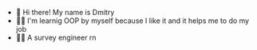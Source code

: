 - 👋 Hi there! My name is Dmitry
- 👨‍💻 I'm learnig OOP by myself because I like it and it helps me to do my job
- 🏳️‍🌈 A survey engineer rn
<!---
CharonExpress/CharonExpress is a ✨ special ✨ repository because its `README.md` (this file) appears on your GitHub profile.
You can click the Preview link to take a look at your changes.
--->
